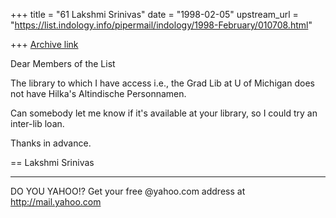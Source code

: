 +++
title = "61 Lakshmi Srinivas"
date = "1998-02-05"
upstream_url = "https://list.indology.info/pipermail/indology/1998-February/010708.html"

+++
[Archive link](https://list.indology.info/pipermail/indology/1998-February/010708.html)

Dear Members of the List

The library to which I have access i.e., the Grad Lib at U of Michigan
does not have Hilka's Altindische Personnamen.

Can somebody let me know if it's available at your library, so I could
try an inter-lib loan.

Thanks in advance.








==
Lakshmi Srinivas





_________________________________________________________
DO YOU YAHOO!?
Get your free @yahoo.com address at http://mail.yahoo.com



